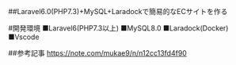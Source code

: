 ##Laravel6.0(PHP7.3)+MySQL+Laradockで簡易的なECサイトを作る

#開発環境
■Laravel6(PHP7.3以上) 
■MySQL8.0
■Laradock(Docker)
■Vscode

##参考記事
https://note.com/mukae9/n/n12cc13fd4f90
